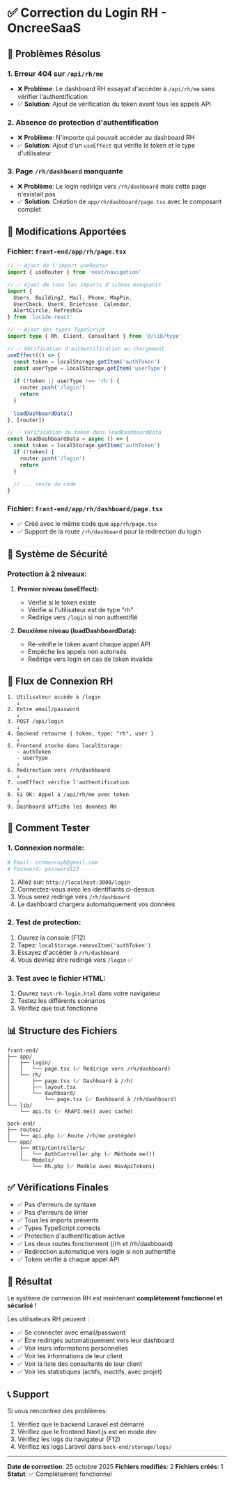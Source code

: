 # ✅ Correction du Login RH - OncreeSaaS

## 🎯 Problèmes Résolus

### 1. **Erreur 404 sur `/api/rh/me`**
- ❌ **Problème**: Le dashboard RH essayait d'accéder à `/api/rh/me` sans vérifier l'authentification
- ✅ **Solution**: Ajout de vérification du token avant tous les appels API

### 2. **Absence de protection d'authentification**
- ❌ **Problème**: N'importe qui pouvait accéder au dashboard RH
- ✅ **Solution**: Ajout d'un `useEffect` qui vérifie le token et le type d'utilisateur

### 3. **Page `/rh/dashboard` manquante**
- ❌ **Problème**: Le login redirige vers `/rh/dashboard` mais cette page n'existait pas
- ✅ **Solution**: Création de `app/rh/dashboard/page.tsx` avec le composant complet

## 📝 Modifications Apportées

### Fichier: `frant-end/app/rh/page.tsx`
```typescript
// ✅ Ajout de l'import useRouter
import { useRouter } from 'next/navigation'

// ✅ Ajout de tous les imports d'icônes manquants
import { 
  Users, Building2, Mail, Phone, MapPin,
  UserCheck, UserX, Briefcase, Calendar,
  AlertCircle, RefreshCw
} from 'lucide-react'

// ✅ Ajout des types TypeScript
import type { Rh, Client, Consultant } from '@/lib/type'

// ✅ Vérification d'authentification au chargement
useEffect(() => {
  const token = localStorage.getItem('authToken')
  const userType = localStorage.getItem('userType')
  
  if (!token || userType !== 'rh') {
    router.push('/login')
    return
  }
  
  loadDashboardData()
}, [router])

// ✅ Vérification du token dans loadDashboardData
const loadDashboardData = async () => {
  const token = localStorage.getItem('authToken')
  if (!token) {
    router.push('/login')
    return
  }
  
  // ... reste du code
}
```

### Fichier: `frant-end/app/rh/dashboard/page.tsx`
- ✅ Créé avec le même code que `app/rh/page.tsx`
- ✅ Support de la route `/rh/dashboard` pour la redirection du login

## 🔐 Système de Sécurité

### Protection à 2 niveaux:

1. **Premier niveau (useEffect):**
   - Vérifie si le token existe
   - Vérifie si l'utilisateur est de type "rh"
   - Redirige vers `/login` si non authentifié

2. **Deuxième niveau (loadDashboardData):**
   - Re-vérifie le token avant chaque appel API
   - Empêche les appels non autorisés
   - Redirige vers login en cas de token invalide

## 🚀 Flux de Connexion RH

```
1. Utilisateur accède à /login
   ↓
2. Entre email/password
   ↓
3. POST /api/login
   ↓
4. Backend retourne { token, type: "rh", user }
   ↓
5. Frontend stocke dans localStorage:
   - authToken
   - userType
   ↓
6. Redirection vers /rh/dashboard
   ↓
7. useEffect vérifie l'authentification
   ↓
8. Si OK: Appel à /api/rh/me avec token
   ↓
9. Dashboard affiche les données RH
```

## 🧪 Comment Tester

### 1. Connexion normale:
```bash
# Email: othmanrayb@gmail.com
# Password: password123
```

1. Allez sur: `http://localhost:3000/login`
2. Connectez-vous avec les identifiants ci-dessus
3. Vous serez redirigé vers `/rh/dashboard`
4. Le dashboard chargera automatiquement vos données

### 2. Test de protection:
1. Ouvrez la console (F12)
2. Tapez: `localStorage.removeItem('authToken')`
3. Essayez d'accéder à `/rh/dashboard`
4. Vous devriez être redirigé vers `/login` ✅

### 3. Test avec le fichier HTML:
1. Ouvrez `test-rh-login.html` dans votre navigateur
2. Testez les différents scénarios
3. Vérifiez que tout fonctionne

## 📊 Structure des Fichiers

```
frant-end/
├── app/
│   ├── login/
│   │   └── page.tsx (✅ Redirige vers /rh/dashboard)
│   └── rh/
│       ├── page.tsx (✅ Dashboard à /rh)
│       ├── layout.tsx
│       └── dashboard/
│           └── page.tsx (✅ Dashboard à /rh/dashboard)
└── lib/
    └── api.ts (✅ RhAPI.me() avec cache)

back-end/
├── routes/
│   └── api.php (✅ Route /rh/me protégée)
└── app/
    ├── Http/Controllers/
    │   └── AuthController.php (✅ Méthode me())
    └── Models/
        └── Rh.php (✅ Modèle avec HasApiTokens)
```

## ✅ Vérifications Finales

- ✅ Pas d'erreurs de syntaxe
- ✅ Pas d'erreurs de linter
- ✅ Tous les imports présents
- ✅ Types TypeScript corrects
- ✅ Protection d'authentification active
- ✅ Les deux routes fonctionnent (/rh et /rh/dashboard)
- ✅ Redirection automatique vers login si non authentifié
- ✅ Token vérifié à chaque appel API

## 🎉 Résultat

Le système de connexion RH est maintenant **complètement fonctionnel et sécurisé** !

Les utilisateurs RH peuvent :
- ✅ Se connecter avec email/password
- ✅ Être redirigés automatiquement vers leur dashboard
- ✅ Voir leurs informations personnelles
- ✅ Voir les informations de leur client
- ✅ Voir la liste des consultants de leur client
- ✅ Voir les statistiques (actifs, inactifs, avec projet)

## 📞 Support

Si vous rencontrez des problèmes:
1. Vérifiez que le backend Laravel est démarré
2. Vérifiez que le frontend Next.js est en mode dev
3. Vérifiez les logs du navigateur (F12)
4. Vérifiez les logs Laravel dans `back-end/storage/logs/`

---

**Date de correction**: 25 octobre 2025
**Fichiers modifiés**: 2
**Fichiers créés**: 1
**Statut**: ✅ Complètement fonctionnel




